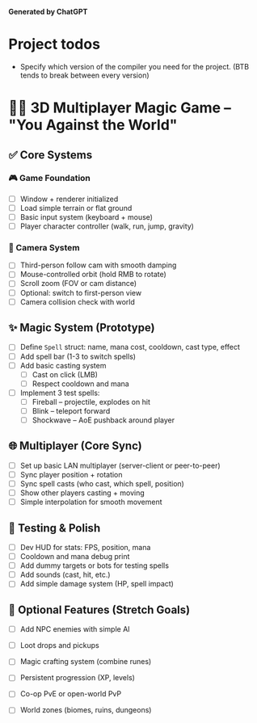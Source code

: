 **Generated by ChatGPT**

# Project todos
- Specify which version of the compiler you need for the project. (BTB tends to break between every version)

# 🧙‍♂️ 3D Multiplayer Magic Game – "You Against the World"

## ✅ Core Systems

### 🎮 Game Foundation
- [ ] Window + renderer initialized
- [ ] Load simple terrain or flat ground
- [ ] Basic input system (keyboard + mouse)
- [ ] Player character controller (walk, run, jump, gravity)

### 🎥 Camera System
- [ ] Third-person follow cam with smooth damping
- [ ] Mouse-controlled orbit (hold RMB to rotate)
- [ ] Scroll zoom (FOV or cam distance)
- [ ] Optional: switch to first-person view
- [ ] Camera collision check with world

## ✨ Magic System (Prototype)
- [ ] Define `Spell` struct: name, mana cost, cooldown, cast type, effect
- [ ] Add spell bar (1-3 to switch spells)
- [ ] Add basic casting system
    - [ ] Cast on click (LMB)
    - [ ] Respect cooldown and mana
- [ ] Implement 3 test spells:
    - [ ] Fireball – projectile, explodes on hit
    - [ ] Blink – teleport forward
    - [ ] Shockwave – AoE pushback around player

## 🌐 Multiplayer (Core Sync)
- [ ] Set up basic LAN multiplayer (server-client or peer-to-peer)
- [ ] Sync player position + rotation
- [ ] Sync spell casts (who cast, which spell, position)
- [ ] Show other players casting + moving
- [ ] Simple interpolation for smooth movement

## 🧪 Testing & Polish
- [ ] Dev HUD for stats: FPS, position, mana
- [ ] Cooldown and mana debug print
- [ ] Add dummy targets or bots for testing spells
- [ ] Add sounds (cast, hit, etc.)
- [ ] Add simple damage system (HP, spell impact)

## 🚀 Optional Features (Stretch Goals)
- [ ] Add NPC enemies with simple AI
- [ ] Loot drops and pickups
- [ ] Magic crafting system (combine runes)
- [ ] Persistent progression (XP, levels)
- [ ] Co-op PvE or open-world PvP
- [ ] World zones (biomes, ruins, dungeons)

